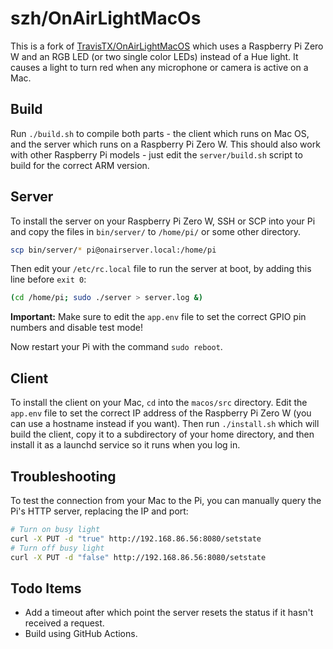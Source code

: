 szh/OnAirLightMacOs
=======================

This is a fork of [TravisTX/OnAirLightMacOS](https://github.com/TravisTX/OnAirLightMacOS) which uses a Raspberry Pi Zero W and an RGB LED (or two single color LEDs) instead of a Hue light. It causes a light to turn red when any microphone or camera is active on a Mac.

Build
-----

Run `./build.sh` to compile both parts - the client which runs on Mac OS, and the server which runs on a Raspberry Pi Zero W. This should also work with other Raspberry Pi models - just edit the `server/build.sh` script to build for the correct ARM version.

Server
------

To install the server on your Raspberry Pi Zero W, SSH or SCP into your Pi and copy the files in `bin/server/` to `/home/pi/` or some other directory.

```bash
scp bin/server/* pi@onairserver.local:/home/pi
```

Then edit your `/etc/rc.local` file to run the server at boot, by adding this line before `exit 0`:

```bash
(cd /home/pi; sudo ./server > server.log &)
```

**Important:** Make sure to edit the `app.env` file to set the correct GPIO pin numbers and disable test mode!

Now restart your Pi with the command `sudo reboot`.

Client
------

To install the client on your Mac, `cd` into the `macos/src` directory. Edit the `app.env` file to set the correct IP address of the Raspberry Pi Zero W (you can use a hostname instead if you want). Then run `./install.sh` which will build the client, copy it to a subdirectory of your home directory, and then install it as a launchd service so it runs when you log in.

Troubleshooting
---------------

To test the connection from your Mac to the Pi, you can manually query the Pi's HTTP server, replacing the IP and port:

```bash
# Turn on busy light
curl -X PUT -d "true" http://192.168.86.56:8080/setstate
# Turn off busy light
curl -X PUT -d "false" http://192.168.86.56:8080/setstate
```

Todo Items
-----------

- Add a timeout after which point the server resets the status if it hasn't received a request.
- Build using GitHub Actions.
